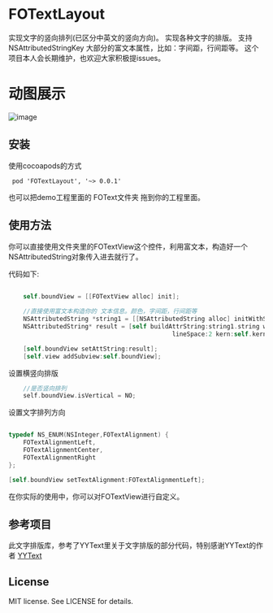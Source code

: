 # FOTextLayout
实现文字的竖向排列(已区分中英文的竖向方向)。
实现各种文字的排版。
支持 NSAttributedStringKey 大部分的富文本属性，比如：字间距，行间距等。
这个项目本人会长期维护，也欢迎大家积极提issues。

# 动图展示
![image](https://github.com/SYLuffy/FOTextLayout/blob/master/screenCapture.gif)

## 安装

使用cocoapods的方式 

``` pods
 pod 'FOTextLayout', '~> 0.0.1'
 ```

也可以把demo工程里面的 FOText文件夹 拖到你的工程里面。

## 使用方法
你可以直接使用文件夹里的FOTextView这个控件，利用富文本，构造好一个NSAttributedString对象传入进去就行了。

代码如下:

```Objective-C

    self.boundView = [[FOTextView alloc] init];
    
    //直接使用富文本构造你的 文本信息。颜色，字间距，行间距等
    NSAttributedString *string1 = [[NSAttributedString alloc] initWithString:@"asdasqwecx12ok东皋嘉雨新痕涨，沙觜鹭来鸥聚。\n堪爱处最好是、一川夜月光流渚。"];
    NSAttributedString* result = [self buildAttrString:string1.string withFont:@"Copperplate-Light" fontSize:13
                                             lineSpace:2 kern:self.kern fontColor:[UIColor blackColor] delLine:NO];

    [self.boundView setAttString:result];
    [self.view addSubview:self.boundView];
```

设置横竖向排版

``` Objective-C
    //是否竖向排列
    self.boundView.isVertical = NO;
```

设置文字排列方向

``` Objective-C

typedef NS_ENUM(NSInteger,FOTextAlignment) {
    FOTextAlignmentLeft,
    FOTextAlignmentCenter,
    FOTextAlignmentRight
};

[self.boundView setTextAlignment:FOTextAlignmentLeft];
```

在你实际的使用中，你可以对FOTextView进行自定义。

## 参考项目
此文字排版库，参考了YYText里关于文字排版的部分代码，特别感谢YYText的作者 
[YYText](https://github.com/ibireme/YYText)

## License
MIT license. See LICENSE for details.
